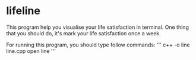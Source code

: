 # lifeline
This program help you visualise your life satisfaction in terminal. One thing that you should do, it's mark your life satisfaction once a week.

For running this program, you should type follow commands:
'''
c++ -o line line.cpp
open line
'''
